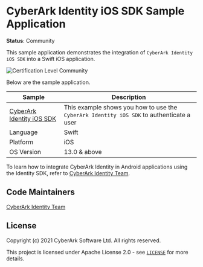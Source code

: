 # CyberArk Identity iOS SDK Sample Application
**Status**: Community

This sample application demonstrates the integration of `CyberArk Identity iOS SDK` into a Swift iOS application.

![Certification Level Community](https://camo.githubusercontent.com/fc39ec5a52592c929ecd6e7ff4e3d1b7d5a4856c512a5486a5c24a00db6bcf6d/68747470733a2f2f696d672e736869656c64732e696f2f62616467652f43657274696669636174696f6e2532304c6576656c2d436f6d6d756e6974792d3238413734353f6c696e6b3d68747470733a2f2f6769746875622e636f6d2f637962657261726b2f636f6d6d756e6974792f626c6f622f6d61737465722f436f6e6a75722f636f6e76656e74696f6e732f63657274696669636174696f6e2d6c6576656c732e6d64)

Below are the sample application.

| Sample | Description |
|--------|-------------|
| [CyberArk Identity iOS SDK](https://identity-developer.cyberark.com/docs/cyberark-identity-android-sdk) | This example shows you how to use the `CyberArk Identity iOS SDK` to authenticate a user |
| Language | Swift |
| Platform | iOS |
| OS Version | 13.0 & above |

To learn how to integrate CyberArk Identity in Android applications using the Identity SDK, refer to  [CyberArk Identity Team](https://identity-developer.cyberark.com/docs/cyberark-identity-android-sdk).

## Code Maintainers
[CyberArk Identity Team](https://www.cyberark.com)

<a id="license"></a>
## License
Copyright (c) 2021 CyberArk Software Ltd. All rights reserved.

This project is licensed under Apache License 2.0 - see [`LICENSE`](LICENSE) for more details.
